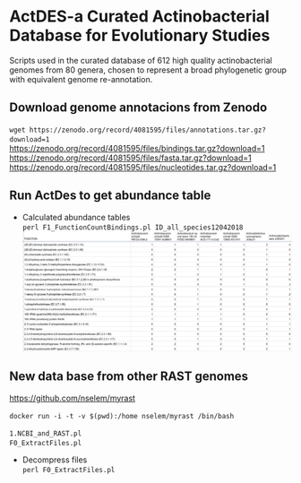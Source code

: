 # ActDES-a Curated Actinobacterial Database for Evolutionary Studies   
Scripts used in the curated database of 612 high quality actinobacterial genomes from 80 genera, chosen to represent a broad phylogenetic group with equivalent genome re-annotation. 

## Download genome annotacions from Zenodo  
`wget https://zenodo.org/record/4081595/files/annotations.tar.gz?download=1`  
https://zenodo.org/record/4081595/files/bindings.tar.gz?download=1  
https://zenodo.org/record/4081595/files/fasta.tar.gz?download=1 
https://zenodo.org/record/4081595/files/nucleotides.tar.gz?download=1  


## Run ActDes to get abundance table   

- Calculated abundance tables  
`perl F1_FunctionCountBindings.pl ID_all_species12042018`  
![table](images/FunctionTable.csv.png)

## New data base from other RAST genomes  
https://github.com/nselem/myrast 

`docker run -i -t -v $(pwd):/home nselem/myrast /bin/bash`

`1.NCBI_and_RAST.pl  `  
`F0_ExtractFiles.pl`
- Decompress files  
`perl F0_ExtractFiles.pl`  

